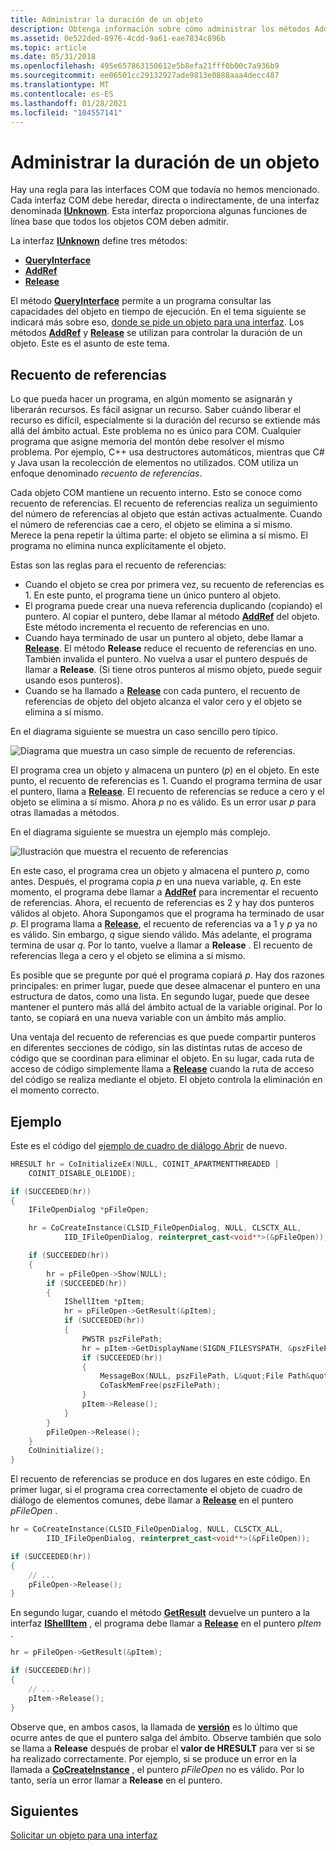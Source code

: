 ```yaml
---
title: Administrar la duración de un objeto
description: Obtenga información sobre cómo administrar los métodos AddRef y RELEASE para controlar la duración de un objeto.
ms.assetid: 0e522ded-8976-4cdd-9a61-eae7834c896b
ms.topic: article
ms.date: 05/31/2018
ms.openlocfilehash: 495e657863150612e5b8efa21fff0b00c7a936b9
ms.sourcegitcommit: ee06501cc29132927ade9813e0888aaa4decc487
ms.translationtype: MT
ms.contentlocale: es-ES
ms.lasthandoff: 01/28/2021
ms.locfileid: "104557141"
---
```

# <a name="managing-the-lifetime-of-an-object"></a>Administrar la duración de un objeto

Hay una regla para las interfaces COM que todavía no hemos mencionado. Cada interfaz COM debe heredar, directa o indirectamente, de una interfaz denominada [**IUnknown**](/windows/desktop/api/unknwn/nn-unknwn-iunknown). Esta interfaz proporciona algunas funciones de línea base que todos los objetos COM deben admitir.

La interfaz [**IUnknown**](/windows/desktop/api/unknwn/nn-unknwn-iunknown) define tres métodos:

-   [**QueryInterface**](/windows/desktop/api/unknwn/nf-unknwn-iunknown-queryinterface(q))
-   [**AddRef**](/windows/desktop/api/unknwn/nf-unknwn-iunknown-addref)
-   [**Release**](/windows/desktop/api/unknwn/nf-unknwn-iunknown-release)

El método [**QueryInterface**](/windows/desktop/api/unknwn/nf-unknwn-iunknown-queryinterface(q)) permite a un programa consultar las capacidades del objeto en tiempo de ejecución. En el tema siguiente se indicará más sobre eso, [donde se pide un objeto para una interfaz](asking-an-object-for-an-interface.md). Los métodos [**AddRef**](/windows/desktop/api/unknwn/nf-unknwn-iunknown-addref) y [**Release**](/windows/desktop/api/unknwn/nf-unknwn-iunknown-release) se utilizan para controlar la duración de un objeto. Este es el asunto de este tema.

## <a name="reference-counting"></a>Recuento de referencias

Lo que pueda hacer un programa, en algún momento se asignarán y liberarán recursos. Es fácil asignar un recurso. Saber cuándo liberar el recurso es difícil, especialmente si la duración del recurso se extiende más allá del ámbito actual. Este problema no es único para COM. Cualquier programa que asigne memoria del montón debe resolver el mismo problema. Por ejemplo, C++ usa destructores automáticos, mientras que C# y Java usan la recolección de elementos no utilizados. COM utiliza un enfoque denominado *recuento de referencias*.

Cada objeto COM mantiene un recuento interno. Esto se conoce como recuento de referencias. El recuento de referencias realiza un seguimiento del número de referencias al objeto que están activas actualmente. Cuando el número de referencias cae a cero, el objeto se elimina a sí mismo. Merece la pena repetir la última parte: el objeto se elimina a sí mismo. El programa no elimina nunca explícitamente el objeto.

Estas son las reglas para el recuento de referencias:

-   Cuando el objeto se crea por primera vez, su recuento de referencias es 1. En este punto, el programa tiene un único puntero al objeto.
-   El programa puede crear una nueva referencia duplicando (copiando) el puntero. Al copiar el puntero, debe llamar al método [**AddRef**](/windows/desktop/api/unknwn/nf-unknwn-iunknown-addref) del objeto. Este método incrementa el recuento de referencias en uno.
-   Cuando haya terminado de usar un puntero al objeto, debe llamar a [**Release**](/windows/desktop/api/unknwn/nf-unknwn-iunknown-release). El método **Release** reduce el recuento de referencias en uno. También invalida el puntero. No vuelva a usar el puntero después de llamar a **Release**. (Si tiene otros punteros al mismo objeto, puede seguir usando esos punteros).
-   Cuando se ha llamado a [**Release**](/windows/desktop/api/unknwn/nf-unknwn-iunknown-release) con cada puntero, el recuento de referencias de objeto del objeto alcanza el valor cero y el objeto se elimina a sí mismo.

En el diagrama siguiente se muestra un caso sencillo pero típico.

![Diagrama que muestra un caso simple de recuento de referencias.](images/com04.png)

El programa crea un objeto y almacena un puntero (*p*) en el objeto. En este punto, el recuento de referencias es 1. Cuando el programa termina de usar el puntero, llama a [**Release**](/windows/desktop/api/unknwn/nf-unknwn-iunknown-release). El recuento de referencias se reduce a cero y el objeto se elimina a sí mismo. Ahora *p* no es válido. Es un error usar *p* para otras llamadas a métodos.

En el diagrama siguiente se muestra un ejemplo más complejo.

![Ilustración que muestra el recuento de referencias](images/com05.png)

En este caso, el programa crea un objeto y almacena el puntero *p*, como antes. Después, el programa copia *p* en una nueva variable, *q*. En este momento, el programa debe llamar a [**AddRef**](/windows/desktop/api/unknwn/nf-unknwn-iunknown-addref) para incrementar el recuento de referencias. Ahora, el recuento de referencias es 2 y hay dos punteros válidos al objeto. Ahora Supongamos que el programa ha terminado de usar *p*. El programa llama a [**Release**](/windows/desktop/api/unknwn/nf-unknwn-iunknown-release), el recuento de referencias va a 1 y *p* ya no es válido. Sin embargo, *q* sigue siendo válido. Más adelante, el programa termina de usar *q*. Por lo tanto, vuelve a llamar a **Release** . El recuento de referencias llega a cero y el objeto se elimina a sí mismo.

Es posible que se pregunte por qué el programa copiará *p*. Hay dos razones principales: en primer lugar, puede que desee almacenar el puntero en una estructura de datos, como una lista. En segundo lugar, puede que desee mantener el puntero más allá del ámbito actual de la variable original. Por lo tanto, se copiará en una nueva variable con un ámbito más amplio.

Una ventaja del recuento de referencias es que puede compartir punteros en diferentes secciones de código, sin las distintas rutas de acceso de código que se coordinan para eliminar el objeto. En su lugar, cada ruta de acceso de código simplemente llama a [**Release**](/windows/desktop/api/unknwn/nf-unknwn-iunknown-release) cuando la ruta de acceso del código se realiza mediante el objeto. El objeto controla la eliminación en el momento correcto.

## <a name="example"></a>Ejemplo

Este es el código del [ejemplo de cuadro de diálogo Abrir](example--the-open-dialog-box.md) de nuevo.

```C++
HRESULT hr = CoInitializeEx(NULL, COINIT_APARTMENTTHREADED |
    COINIT_DISABLE_OLE1DDE);

if (SUCCEEDED(hr))
{
    IFileOpenDialog *pFileOpen;

    hr = CoCreateInstance(CLSID_FileOpenDialog, NULL, CLSCTX_ALL,
            IID_IFileOpenDialog, reinterpret_cast<void**>(&pFileOpen));

    if (SUCCEEDED(hr))
    {
        hr = pFileOpen->Show(NULL);
        if (SUCCEEDED(hr))
        {
            IShellItem *pItem;
            hr = pFileOpen->GetResult(&pItem);
            if (SUCCEEDED(hr))
            {
                PWSTR pszFilePath;
                hr = pItem->GetDisplayName(SIGDN_FILESYSPATH, &pszFilePath);
                if (SUCCEEDED(hr))
                {
                    MessageBox(NULL, pszFilePath, L&quot;File Path&quot;, MB_OK);
                    CoTaskMemFree(pszFilePath);
                }
                pItem->Release();
            }
        }
        pFileOpen->Release();
    }
    CoUninitialize();
}
````

El recuento de referencias se produce en dos lugares en este código. En primer lugar, si el programa crea correctamente el objeto de cuadro de diálogo de elementos comunes, debe llamar a [**Release**](/windows/desktop/api/unknwn/nf-unknwn-iunknown-release) en el puntero *pFileOpen* .

```C++
hr = CoCreateInstance(CLSID_FileOpenDialog, NULL, CLSCTX_ALL, 
        IID_IFileOpenDialog, reinterpret_cast<void**>(&pFileOpen));

if (SUCCEEDED(hr))
{
    // ...
    pFileOpen->Release();
}
```

En segundo lugar, cuando el método [**GetResult**](/windows/desktop/api/shobjidl_core/nf-shobjidl_core-ifiledialog-getresult) devuelve un puntero a la interfaz [**IShellItem**](/windows/desktop/api/shobjidl_core/nn-shobjidl_core-ishellitem) , el programa debe llamar a [**Release**](/windows/desktop/api/unknwn/nf-unknwn-iunknown-release) en el puntero *pItem* .

```C++
hr = pFileOpen->GetResult(&pItem);

if (SUCCEEDED(hr))
{
    // ...
    pItem->Release();
}
```

Observe que, en ambos casos, la llamada de [**versión**](/windows/desktop/api/unknwn/nf-unknwn-iunknown-release) es lo último que ocurre antes de que el puntero salga del ámbito. Observe también que solo se llama a **Release** después de probar el **valor de HRESULT** para ver si se ha realizado correctamente. Por ejemplo, si se produce un error en la llamada a [**CoCreateInstance**](/windows/desktop/api/combaseapi/nf-combaseapi-cocreateinstance) , el puntero *pFileOpen* no es válido. Por lo tanto, sería un error llamar a **Release** en el puntero.

## <a name="next"></a>Siguientes

[Solicitar un objeto para una interfaz](asking-an-object-for-an-interface.md)